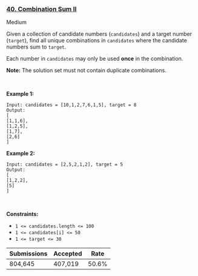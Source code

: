 ### [40. Combination Sum II](https://leetcode.com/problems/combination-sum-ii/)

Medium

Given a collection of candidate numbers (`` candidates ``) and a target number (`` target ``), find all unique combinations in `` candidates `` where the candidate numbers sum to `` target ``.

Each number in `` candidates `` may only be used __once__ in the combination.

__Note:__ The solution set must not contain duplicate combinations.

 

__Example 1:__

```
Input: candidates = [10,1,2,7,6,1,5], target = 8
Output: 
[
[1,1,6],
[1,2,5],
[1,7],
[2,6]
]
```

__Example 2:__

```
Input: candidates = [2,5,2,1,2], target = 5
Output: 
[
[1,2,2],
[5]
]
```

 

__Constraints:__

*   `` 1 <= candidates.length <= 100 ``
*   `` 1 <= candidates[i] <= 50 ``
*   `` 1 <= target <= 30 ``

| Submissions    | Accepted     | Rate   |
| -------------- | ------------ | ------ |
| 804,645 | 407,019 | 50.6% |